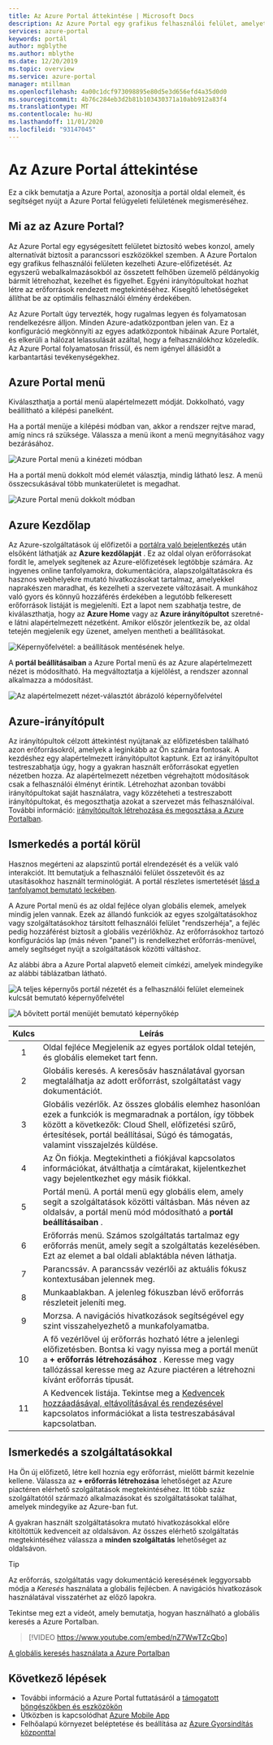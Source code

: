 ```yaml
---
title: Az Azure Portal áttekintése | Microsoft Docs
description: Az Azure Portal egy grafikus felhasználói felület, amelyet az Azure-szolgáltatások kezeléséhez használhat. Megtudhatja, hogyan navigálhat és kereshet erőforrásokat a Azure Portalban.
services: azure-portal
keywords: portál
author: mgblythe
ms.author: mblythe
ms.date: 12/20/2019
ms.topic: overview
ms.service: azure-portal
manager: mtillman
ms.openlocfilehash: 4a00c1dcf973098895e80d5e3d656efd4a35d0d0
ms.sourcegitcommit: 4b76c284eb3d2b81b103430371a10abb912a83f4
ms.translationtype: MT
ms.contentlocale: hu-HU
ms.lasthandoff: 11/01/2020
ms.locfileid: "93147045"
---
```

# <a name="azure-portal-overview"></a>Az Azure Portal áttekintése

Ez a cikk bemutatja a Azure Portal, azonosítja a portál oldal elemeit, és segítséget nyújt a Azure Portal felügyeleti felületének megismeréséhez.

## <a name="what-is-the-azure-portal"></a>Mi az az Azure Portal?

Az Azure Portal egy egységesített felületet biztosító webes konzol, amely alternatívát biztosít a parancssori eszközökkel szemben. A Azure Portalon egy grafikus felhasználói felületen kezelheti Azure-előfizetését. Az egyszerű webalkalmazásokból az összetett felhőben üzemelő példányokig bármit létrehozhat, kezelhet és figyelhet. Egyéni irányítópultokat hozhat létre az erőforrások rendezett megtekintéséhez. Kisegítő lehetőségeket állíthat be az optimális felhasználói élmény érdekében.

Az Azure Portalt úgy tervezték, hogy rugalmas legyen és folyamatosan rendelkezésre álljon. Minden Azure-adatközpontban jelen van. Ez a konfiguráció megkönnyíti az egyes adatközpontok hibáinak Azure Portalét, és elkerüli a hálózat lelassulását azáltal, hogy a felhasználókhoz közeledik. Az Azure Portal folyamatosan frissül, és nem igényel állásidőt a karbantartási tevékenységekhez.

## <a name="azure-portal-menu"></a>Azure Portal menü

Kiválaszthatja a portál menü alapértelmezett módját. Dokkolható, vagy beállítható a kilépési panelként.

Ha a portál menüje a kilépési módban van, akkor a rendszer rejtve marad, amíg nincs rá szüksége. Válassza a menü ikont a menü megnyitásához vagy bezárásához.

![Azure Portal menü a kinézeti módban](./media/azure-portal-overview/azure-portal-overview-portal-menu-flyout.png)

Ha a portál menü dokkolt mód elemét választja, mindig látható lesz. A menü összecsukásával több munkaterületet is megadhat.

![Azure Portal menü dokkolt módban](./media/azure-portal-overview/azure-portal-overview-portal-menu-expandcollapse.png)

## <a name="azure-home"></a>Azure Kezdőlap

Az Azure-szolgáltatások új előfizetői a [portálra való bejelentkezés](https://portal.azure.com) után elsőként láthatják az **Azure kezdőlapját** . Ez az oldal olyan erőforrásokat fordít le, amelyek segítenek az Azure-előfizetések legtöbbje számára. Az ingyenes online tanfolyamokra, dokumentációra, alapszolgáltatásokra és hasznos webhelyekre mutató hivatkozásokat tartalmaz, amelyekkel naprakészen maradhat, és kezelheti a szervezete változásait. A munkához való gyors és könnyű hozzáférés érdekében a legutóbb felkeresett erőforrások listáját is megjeleníti. Ezt a lapot nem szabhatja testre, de kiválaszthatja, hogy az **Azure Home** vagy az **Azure irányítópultot** szeretné-e látni alapértelmezett nézetként. Amikor először jelentkezik be, az oldal tetején megjelenik egy üzenet, amelyen mentheti a beállításokat.

![Képernyőfelvétel: a beállítások mentésének helye.](./media/azure-portal-overview/azure-portal-default-view.png)

A **portál beállításaiban** a Azure Portal menü és az Azure alapértelmezett nézet is módosítható. Ha megváltoztatja a kijelölést, a rendszer azonnal alkalmazza a módosítást.

![Az alapértelmezett nézet-választót ábrázoló képernyőfelvétel](./media/azure-portal-overview/azure-portal-overview-portal-settings-menu-home.png)

## <a name="azure-dashboard"></a>Azure-irányítópult

Az irányítópultok célzott áttekintést nyújtanak az előfizetésben található azon erőforrásokról, amelyek a leginkább az Ön számára fontosak. A kezdéshez egy alapértelmezett irányítópultot kaptunk. Ezt az irányítópultot testreszabhatja úgy, hogy a gyakran használt erőforrásokat egyetlen nézetben hozza. Az alapértelmezett nézetben végrehajtott módosítások csak a felhasználói élményt érintik. Létrehozhat azonban további irányítópultokat saját használatra, vagy közzéteheti a testreszabott irányítópultokat, és megoszthatja azokat a szervezet más felhasználóival. További információ: [irányítópultok létrehozása és megosztása a Azure Portalban](../azure-portal/azure-portal-dashboards.md).

## <a name="getting-around-the-portal"></a>Ismerkedés a portál körül

Hasznos megérteni az alapszintű portál elrendezését és a velük való interakciót. Itt bemutatjuk a felhasználói felület összetevőit és az utasításokhoz használt terminológiát. A portál részletes ismertetését [lásd a tanfolyamot bemutató leckében](/learn/modules/tour-azure-portal/3-navigate-the-portal).

A Azure Portal menü és az oldal fejléce olyan globális elemek, amelyek mindig jelen vannak. Ezek az állandó funkciók az egyes szolgáltatásokhoz vagy szolgáltatásokhoz társított felhasználói felület "rendszerhéja", a fejléc pedig hozzáférést biztosít a globális vezérlőkhöz. Az erőforrásokhoz tartozó konfigurációs lap (más néven "panel") is rendelkezhet erőforrás-menüvel, amely segítséget nyújt a szolgáltatások közötti váltáshoz.

Az alábbi ábra a Azure Portal alapvető elemeit címkézi, amelyek mindegyike az alábbi táblázatban látható.

![A teljes képernyős portál nézetét és a felhasználói felület elemeinek kulcsát bemutató képernyőfelvétel](./media/azure-portal-overview/azure-portal-overview-portal-callouts.png)

![A bővített portál menüjét bemutató képernyőkép](./media/azure-portal-overview/azure-portal-overview-portal-menu-callouts.png)

|Kulcs|Leírás
|:---:|---|
|1|Oldal fejléce Megjelenik az egyes portálok oldal tetején, és globális elemeket tart fenn.|
|2| Globális keresés. A keresősáv használatával gyorsan megtalálhatja az adott erőforrást, szolgáltatást vagy dokumentációt.|
|3|Globális vezérlők. Az összes globális elemhez hasonlóan ezek a funkciók is megmaradnak a portálon, így többek között a következők: Cloud Shell, előfizetési szűrő, értesítések, portál beállításai, Súgó és támogatás, valamint visszajelzés küldése.|
|4|Az Ön fiókja. Megtekintheti a fiókjával kapcsolatos információkat, átválthatja a címtárakat, kijelentkezhet vagy bejelentkezhet egy másik fiókkal.|
|5|Portál menü. A portál menü egy globális elem, amely segít a szolgáltatások közötti váltásban. Más néven az oldalsáv, a portál menü mód módosítható a **portál beállításaiban** .|
|6|Erőforrás menü. Számos szolgáltatás tartalmaz egy erőforrás menüt, amely segít a szolgáltatás kezelésében. Ezt az elemet a bal oldali ablaktábla néven láthatja.|
|7|Parancssáv. A parancssáv vezérlői az aktuális fókusz kontextusában jelennek meg.|
|8|Munkaablakban.  A jelenleg fókuszban lévő erőforrás részleteit jeleníti meg.|
|9|Morzsa. A navigációs hivatkozások segítségével egy szint visszahelyezhető a munkafolyamatba.|
|10|A fő vezérlővel új erőforrás hozható létre a jelenlegi előfizetésben. Bontsa ki vagy nyissa meg a portál menüt a **+ erőforrás létrehozásához** . Keresse meg vagy tallózással keresse meg az Azure piactéren a létrehozni kívánt erőforrás típusát.|
|11|A Kedvencek listája. Tekintse meg a [Kedvencek hozzáadásával, eltávolításával és rendezésével](../azure-portal/azure-portal-add-remove-sort-favorites.md) kapcsolatos információkat a lista testreszabásával kapcsolatban.|

## <a name="get-started-with-services"></a>Ismerkedés a szolgáltatásokkal

Ha Ön új előfizető, létre kell hoznia egy erőforrást, mielőtt bármit kezelnie kellene. Válassza az **+ erőforrás létrehozása** lehetőséget az Azure piactéren elérhető szolgáltatások megtekintéséhez. Itt több száz szolgáltatótól származó alkalmazásokat és szolgáltatásokat találhat, amelyek mindegyike az Azure-ban fut.

A gyakran használt szolgáltatásokra mutató hivatkozásokkal előre kitöltöttük kedvenceit az oldalsávon.  Az összes elérhető szolgáltatás megtekintéséhez válassza a **minden szolgáltatás** lehetőséget az oldalsávon.

> [!TIP]
> Az erőforrás, szolgáltatás vagy dokumentáció keresésének leggyorsabb módja a *Keresés* használata a globális fejlécben. A navigációs hivatkozások használatával visszatérhet az előző lapokra.
>
Tekintse meg ezt a videót, amely bemutatja, hogyan használható a globális keresés a Azure Portalban.


> [!VIDEO https://www.youtube.com/embed/nZ7WwTZcQbo]

[A globális keresés használata a Azure Portalban](https://www.youtube.com/watch?v=nZ7WwTZcQbo)

## <a name="next-steps"></a>Következő lépések

* További információ a Azure Portal futtatásáról a [támogatott böngészőkben és eszközökön](../azure-portal/azure-portal-supported-browsers-devices.md)
* Útközben is kapcsolódhat [Azure Mobile App](https://azure.microsoft.com/features/azure-portal/mobile-app/)
* Felhőalapú környezet beléptetése és beállítása az [Azure Gyorsindítás központtal](../azure-portal/azure-portal-quickstart-center.md)